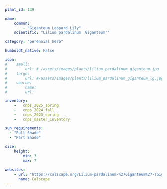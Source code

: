 ```yaml
---
plant_id: 139 

name: 
    common: 
        - "Giganteum Leopard Lily"  
    scientific: "Lilium pardalinum 'Giganteum'"  

category: "perennial herb"

humboldt_native: False

icon: 
#    small: 
#        url: # /assets/images/plants/lilium_pardalinum_giganteum.jpg
#    large: 
#        url: #/assets/images/plants/lilium_pardalinum_giganteum_lg.jpg
#    source: 
#        name: 
#        url: 

inventory: 
    -   cnps_2025_spring
    -   cnps_2024_fall
    -   cnps_2023_spring
    -   cnps_master_inventory

sun_requirements:
  - "Full Shade"
  - "Part Shade"

size:
    height: 
        min: 3 
        max: 7
 
websites: 
    - url: "https://calscape.org/Lilium-pardalinum-%27Giganteum%27-(Giganteum-Leopard-Lily)"
      name: Calscape
---
```








